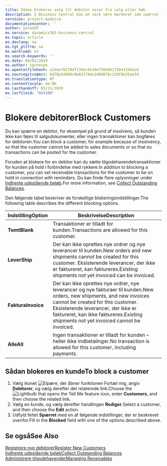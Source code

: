 ```yaml
---
title: Sådan blokeres salg til debitor varer fra salg eller køb
description: I Business Central kan en vare være markeret som spærret for salg, spærret for køb eller spærret i alle sammenhænge.
services: project-madeira
documentationcenter: ''
author: SorenGP
ms.service: dynamics365-business-central
ms.topic: article
ms.devlang: na
ms.tgt_pltfrm: na
ms.workload: na
ms.search.keywords: ''
ms.date: 04/01/2019
ms.author: sgroespe
ms.openlocfilehash: a2dee70270df135bc61ddef38e661758431b02a9
ms.sourcegitcommit: bd78a5d990c9e83174da1409076c22df8b35eafd
ms.translationtype: HT
ms.contentlocale: da-DK
ms.lasthandoff: 03/31/2019
ms.locfileid: "924160"
---
```

# <a name="block-customers"></a><span data-ttu-id="c2ce3-103">Blokere debitorer</span><span class="sxs-lookup"><span data-stu-id="c2ce3-103">Block Customers</span></span>
<span data-ttu-id="c2ce3-104">Du kan spærre en debitor, for eksempel på grund af insolvens, så kunden ikke kan føjes til salgsdokumenter, eller ingen transaktioner kan bogføres for debitoren.</span><span class="sxs-lookup"><span data-stu-id="c2ce3-104">You can block a customer, for example because of insolvency, so that the customer cannot be added to sales documents or so that no transactions can be posted for the customer.</span></span>

<span data-ttu-id="c2ce3-105">Foruden at blokere for en debitor kan du sætte tilgodehavendetransaktioner for kunden på hold i forbindelse med rykkere.</span><span class="sxs-lookup"><span data-stu-id="c2ce3-105">In addition to blocking a customer, you can set receivable transactions for the customer to be on hold in connection with reminders.</span></span> <span data-ttu-id="c2ce3-106">Du kan finde flere oplysninger under [Indhente udestående beløb](receivables-collect-outstanding-balances.md).</span><span class="sxs-lookup"><span data-stu-id="c2ce3-106">For more information, see [Collect Outstanding Balances](receivables-collect-outstanding-balances.md).</span></span>   

<span data-ttu-id="c2ce3-107">Den følgende tabel beskriver de forskellige blokeringsindstillinger.</span><span class="sxs-lookup"><span data-stu-id="c2ce3-107">The following table describes the different blocking options.</span></span>  

|<span data-ttu-id="c2ce3-108">Indstilling</span><span class="sxs-lookup"><span data-stu-id="c2ce3-108">Option</span></span>|<span data-ttu-id="c2ce3-109">Beskrivelse</span><span class="sxs-lookup"><span data-stu-id="c2ce3-109">Description</span></span>|  
|--------------------|------------|  
|<span data-ttu-id="c2ce3-110">**Tomt**</span><span class="sxs-lookup"><span data-stu-id="c2ce3-110">**Blank**</span></span>|<span data-ttu-id="c2ce3-111">Transaktioner er tilladt for kunden.</span><span class="sxs-lookup"><span data-stu-id="c2ce3-111">Transactions are allowed for this customer.</span></span>|
|<span data-ttu-id="c2ce3-112">**Lever**</span><span class="sxs-lookup"><span data-stu-id="c2ce3-112">**Ship**</span></span>|<span data-ttu-id="c2ce3-113">Der kan ikke oprettes nye ordrer og nye leverancer til kunden.</span><span class="sxs-lookup"><span data-stu-id="c2ce3-113">New orders and new shipments cannot be created for this customer.</span></span> <span data-ttu-id="c2ce3-114">Eksisterende leverancer, der ikke er faktureret, kan faktureres.</span><span class="sxs-lookup"><span data-stu-id="c2ce3-114">Existing shipments not yet invoiced can be invoiced.</span></span>|  
|<span data-ttu-id="c2ce3-115">**Faktura**</span><span class="sxs-lookup"><span data-stu-id="c2ce3-115">**Invoice**</span></span>|<span data-ttu-id="c2ce3-116">Der kan ikke oprettes nye ordrer, nye leverancer og nye fakturaer til kunden.</span><span class="sxs-lookup"><span data-stu-id="c2ce3-116">New orders, new shipments, and new invoices cannot be created for this customer.</span></span> <span data-ttu-id="c2ce3-117">Eksisterende leverancer, der ikke er faktureret, kan ikke faktureres.</span><span class="sxs-lookup"><span data-stu-id="c2ce3-117">Existing shipments not yet invoiced cannot be invoiced.</span></span>|  
|<span data-ttu-id="c2ce3-118">**Alle**</span><span class="sxs-lookup"><span data-stu-id="c2ce3-118">**All**</span></span>|<span data-ttu-id="c2ce3-119">Ingen transaktioner er tilladt for kunden – heller ikke indbetalinger.</span><span class="sxs-lookup"><span data-stu-id="c2ce3-119">No transaction is allowed for this customer, including payments.</span></span>|  

## <a name="to-block-a-customer"></a><span data-ttu-id="c2ce3-120">Sådan blokeres en kunde</span><span class="sxs-lookup"><span data-stu-id="c2ce3-120">To block a customer</span></span>  
1. <span data-ttu-id="c2ce3-121">Vælg ikonet ![Elpære, der åbner funktionen Fortæl mig](media/ui-search/search_small.png "Fortæl mig, hvad du vil foretage dig"), angiv **Debitorer**, og vælg derefter det relaterede link.</span><span class="sxs-lookup"><span data-stu-id="c2ce3-121">Choose the ![Lightbulb that opens the Tell Me feature](media/ui-search/search_small.png "Tell me what you want to do") icon, enter **Customers**, and then choose the related link.</span></span>
2. <span data-ttu-id="c2ce3-122">Vælg en kunde, og vælg derefter handlingen **Rediger**.</span><span class="sxs-lookup"><span data-stu-id="c2ce3-122">Select a customer, and then choose the **Edit** action.</span></span>
3. <span data-ttu-id="c2ce3-123">Udfyld feltet **Spærret** med en af følgende indstillinger, der er beskrevet ovenfor.</span><span class="sxs-lookup"><span data-stu-id="c2ce3-123">Fill in the **Blocked** field with one of the options described above.</span></span>

## <a name="see-also"></a><span data-ttu-id="c2ce3-124">Se også</span><span class="sxs-lookup"><span data-stu-id="c2ce3-124">See Also</span></span>  
[<span data-ttu-id="c2ce3-125">Registrere nye debitorer</span><span class="sxs-lookup"><span data-stu-id="c2ce3-125">Register New Customers</span></span>](sales-how-register-new-customers.md)  
[<span data-ttu-id="c2ce3-126">Indhente udestående beløb</span><span class="sxs-lookup"><span data-stu-id="c2ce3-126">Collect Outstanding Balances</span></span>](receivables-collect-outstanding-balances.md)  
[<span data-ttu-id="c2ce3-127">Administrere tilgodehavender</span><span class="sxs-lookup"><span data-stu-id="c2ce3-127">Managing Receivables</span></span>](receivables-manage-receivables.md)  
